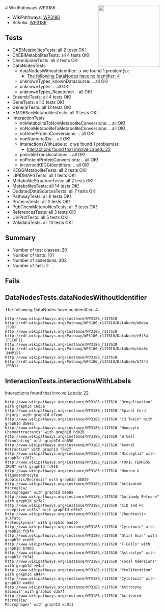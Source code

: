 <img style="float: right; width: 200px" src="https://upload.wikimedia.org/wikipedia/commons/thumb/8/83/Wplogo_with_text_500.png/640px-Wplogo_with_text_500.png" />
# WikiPathways WP3186

* WikiPathways: [WP3186](https://new.wikipathways.org/pathways/WP3186)
* Scholia: [WP3186](https://scholia.toolforge.org/wikipathways/WP3186)
## Tests
* CASMetabolitesTests: all 2 tests OK!
* ChEBIMetabolitesTests: all 4 tests OK!
* ChemSpiderTests: all 2 tests OK!
* DataNodesTests
    * dataNodesWithoutIdentifier: .x we found 1 problem(s):
        * [The following DataNodes have no identifier: 4](#d2d32fa3)
    * unknownTypes_knownDatasource: .. all OK!
    * unknownTypes: .. all OK!
    * unknownTypes_Reactome: .. all OK!
* EnsemblTests: all 4 tests OK!
* GeneTests: all 3 tests OK!
* GeneralTests: all 13 tests OK!
* HMDBSecMetabolitesTests: all 3 tests OK!
* InteractionTests
    * noMetaboliteToNonMetaboliteConversions: .. all OK!
    * noNonMetaboliteToMetaboliteConversions: .. all OK!
    * noGeneProteinConversions: .. all OK!
    * nonNumericIDs: .. all OK!
    * interactionsWithLabels: .x we found 1 problem(s):
        * [Interactions found that involve Labels: 22](#fe97a8d9)
    * possibleTranslocations: .. all OK!
    * noProteinProteinConversions: .. all OK!
    * incorrectKEGGIdentifiers: .. all OK!
* KEGGMetaboliteTests: all 2 tests OK!
* LIPIDMAPSTests: all 1 tests OK!
* MetaboliteStructureTests: all 2 tests OK!
* MetabolitesTests: all 14 tests OK!
* OudatedDataSourcesTests: all 7 tests OK!
* PathwayTests: all 6 tests OK!
* ProteinsTests: all 2 tests OK!
* PubChemMetabolitesTests: all 3 tests OK!
* ReferencesTests: all 3 tests OK!
* UniProtTests: all 5 tests OK!
* WikidataTests: all 13 tests OK!


## Summary

* Number of test classes: 20
* Number of tests: 101
* Number of assertions: 202
* Number of fails: 2

## Fails

<a name="d2d32fa3" />

## DataNodesTests.dataNodesWithoutIdentifier

The following DataNodes have no identifier: 4
```
http://www.wikipathways.org/instance/WP3186_r117610 http://rdf.wikipathways.org/Pathway/WP3186_r117610/DataNode/e6dba (FBR)
http://www.wikipathways.org/instance/WP3186_r117610 http://rdf.wikipathways.org/Pathway/WP3186_r117610/DataNode/e5f54 (FECHP1)
http://www.wikipathways.org/instance/WP3186_r117610 http://rdf.wikipathways.org/Pathway/WP3186_r117610/DataNode/cba8c (MMP12)
http://www.wikipathways.org/instance/WP3186_r117610 http://rdf.wikipathways.org/Pathway/WP3186_r117610/DataNode/b7444 (PRB1)
```

<a name="fe97a8d9" />

## InteractionTests.interactionsWithLabels

Interactions found that involve Labels: 22
```
http://www.wikipathways.org/instance/WP3186_r117610 "Demyelination" with graphId c6d3a
http://www.wikipathways.org/instance/WP3186_r117610 "Spinal Cord 
Injury" with graphId e7eae
http://www.wikipathways.org/instance/WP3186_r117610 "C3 Toxin" with graphId d58e5
http://www.wikipathways.org/instance/WP3186_r117610 "Monocyte Chemoattractants" with graphId bd92b
http://www.wikipathways.org/instance/WP3186_r117610 "B Cell Stimulating" with graphId db650
http://www.wikipathways.org/instance/WP3186_r117610 "Axonal Retraction" with graphId fa027
http://www.wikipathways.org/instance/WP3186_r117610 "Microglia" with graphId c267c
http://www.wikipathways.org/instance/WP3186_r117610 "TOXIC FERROUS
IRON" with graphId fc918
http://www.wikipathways.org/instance/WP3186_r117610 "Neuron & 
Oligodendrocyte
Apoptosis/Necrosis" with graphId bb029
http://www.wikipathways.org/instance/WP3186_r117610 "Activated Microglia/
Macrophages" with graphId beb8a
http://www.wikipathways.org/instance/WP3186_r117610 "Antibody Release" with graphId a2fe7
http://www.wikipathways.org/instance/WP3186_r117610 "C1Q and Fc receptive cells" with graphId e85e7
http://www.wikipathways.org/instance/WP3186_r117610 "Chondroitin Sulfate 
Proteoglycans" with graphId ead30
http://www.wikipathways.org/instance/WP3186_r117610 "Cytotoxic" with graphId fc9f4
http://www.wikipathways.org/instance/WP3186_r117610 "Glial Scar" with graphId ece06
http://www.wikipathways.org/instance/WP3186_r117610 "T-Cells" with graphId b7883
http://www.wikipathways.org/instance/WP3186_r117610 "Astroctye" with graphId fbf41
http://www.wikipathways.org/instance/WP3186_r117610 "Focal Adensions" with graphId ee4af
http://www.wikipathways.org/instance/WP3186_r117610 "Proliferation" with graphId e84a4
http://www.wikipathways.org/instance/WP3186_r117610 "Cytotoxic" with graphId ead0d
http://www.wikipathways.org/instance/WP3186_r117610 "Astrocyte Gliosis" with graphId d3b7f
http://www.wikipathways.org/instance/WP3186_r117610 "Activated Microglia/
Macrophages" with graphId ec911
```

